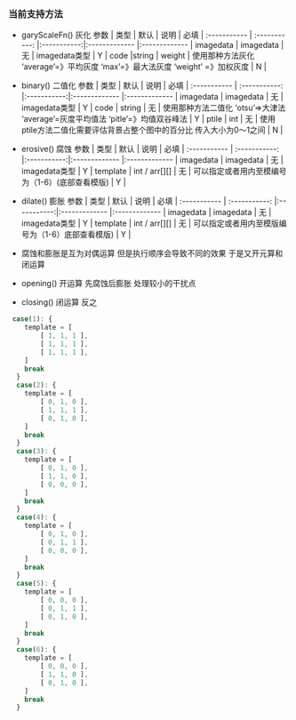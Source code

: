 ### 当前支持方法
- garyScaleFn() 灰化
参数          | 类型           | 默认        | 说明           | 必填 |
:----------- | :-----------: |:-----------:|:------------- |:------------- |
imagedata     | imagedata     | 无          | imagedata类型  |   Y |
code  |string  | weight  | 使用那种方法灰化 ‘average’=》平均灰度 ‘max’=》最大法灰度 ‘weight’ =》加权灰度  | N |

- binary() 二值化
参数          | 类型           | 默认        | 说明           | 必填 |
:----------- | :-----------: |:-----------:|:------------- |:------------- |
imagedata     | imagedata     | 无          | imagedata类型  |   Y |
code     | string     | 无          | 使用那种方法二值化 ‘otsu’=>大津法 ‘average’=灰度平均值法 ‘pitle’=》均值双谷峰法 |  Y |
ptile  |  int | 无 | 使用ptile方法二值化需要评估背景占整个图中的百分比 传入大小为0～1之间 |  N |

- erosive() 腐蚀
参数          | 类型           | 默认        | 说明           | 必填 |
:----------- | :-----------: |:-----------:|:------------- |:------------- |
imagedata     | imagedata     | 无          | imagedata类型  |   Y |
template  | int / arr[][]  | 无  | 可以指定或者用内至模编号为（1-6）(底部查看模版) | Y |

- dilate() 膨胀
参数          | 类型           | 默认        | 说明           | 必填 |
:----------- | :-----------: |:-----------:|:------------- |:------------- |
imagedata     | imagedata     | 无          | imagedata类型  |   Y |
template  | int / arr[][]  | 无  | 可以指定或者用内至模版编号为（1-6）底部查看模版) | Y |

- 腐蚀和膨胀是互为对偶运算 但是执行顺序会导致不同的效果 于是又开元算和闭运算
- opening() 开运算 先腐蚀后膨胀 处理较小的干扰点
- closing() 闭运算 反之  

```javascript
 case(1): {
    template = [
        [ 1, 1, 1 ],
        [ 1, 1, 1 ],
        [ 1, 1, 1 ],
    ]
    break
  }
  case(2): {
    template = [
        [ 0, 1, 0 ],
        [ 1, 1, 1 ],
        [ 0, 1, 0 ],
    ]
    break
  }
  case(3): {
    template = [
        [ 0, 1, 0 ],
        [ 1, 1, 0 ],
        [ 0, 0, 0 ],
    ]
    break
  }
  case(4): {
    template = [
        [ 0, 1, 0 ],
        [ 0, 1, 1 ],
        [ 0, 0, 0 ],
    ]
    break
  }
  case(5): {
    template = [
        [ 0, 0, 0 ],
        [ 0, 1, 1 ],
        [ 0, 1, 0 ],
    ]
    break
  }
  case(6): {
    template = [
        [ 0, 0, 0 ],
        [ 1, 1, 0 ],
        [ 0, 1, 0 ],
    ]
    break
  }
```